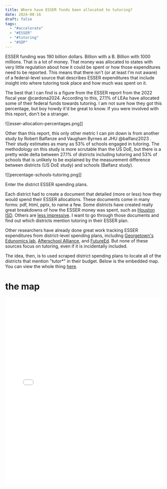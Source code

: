 ```yaml
---
title: Where have ESSER funds been allocated to tutoring?
date: 2024-08-16
draft: false
tags:
  - "#accelerate"
  - "#ESSER"
  - "#tutoring"
  - "#SDP"
---
```

ESSER funding was 190 billion dollars. Billion with a B. Billion with 1000 millions. That is a lot of money. That money was allocated to states with very little regulation about how it could be spent or how those expenditures need to be reported. This means that there isn't (or at least I'm not aware) of a federal-level source that describes ESSER expenditures that include insight into where tutoring took place and how much was spent on it.

The best that I can find is a figure from the ESSER report from the 2022 fiscal year @cardona2024. According to this, 27.1% of LEAs have allocated some of their federal funds towards tutoring. I am not sure how they got this percentage, but boy howdy it'd be great to know. If you were involved with this report, don't be a stranger.

![[esser-allocation-percentages.png]]

Other than this report, this only other metric I can pin down is from another study by Robert Balfanze and Vaugham Byrnes at JHU @balfanz2023 . Their study estimates as many as 53% of schools engaged in tutoring. The methodology on this study is more scrutable than the US DoE, but there is a pretty wide delta between 27.1% of districts including tutoring and 53% of schools that is unlikely to be explained by the measurement difference between districts (US DoE study) and schools (Balfanz study).

![[percentage-schools-tutoring.png]]

Enter the district ESSER spending plans. 

Each district had to create a document that detailed (more or less) how they would spend their ESSER allocations. These documents come in many forms: pdf, html, pptx, to name a few. Some districts have created really great breakdowns of how the ESSER money was spent, such as <a href="https://www.houstonisd.org/Page/195359" target="_blank">Houston ISD</a>. Others are <a href="https://www.lausd.org/cms/lib/CA01000043/Centricity/Domain/1057/3-%20Supt%20Report%20ESSER%203%20BOE%2023%2006%2006.pdf" target="blank">less impressive</a>.  I want to go through those documents and find out which districts mention tutoring in their ESSER plan.

Other researchers have already done great work tracking ESSER expenditures from district-level spending plans, including <a href="https://edunomicslab.org/esser-spending/" target="_blank">Georgetown's Edunomics lab</a>, <a href="https://afterschoolalliance.org/documents/Investments-in-Student-Recovery-2023.pdf" target="_blank">Afterschool Alliance</a>, and <a href="https://www.future-ed.org/progress-in-spending-federal-k-12-covid-aid-state-by-state/" target="_blank">FutureEd</a>. But none of these sources focus on tutoring, even if it is incidentally included.

The idea, then, is to used scraped district spending plans to locate all of the districts that mention "tutor*" in their budget. Below is the embedded map. You can view the whole thing <a href="https://log.jasongodfrey.info/html-files/burbio10.html">here</a>.
# the map

<iframe src="burbio10.html" width="100%" height="600px" frameborder="0"></iframe>

